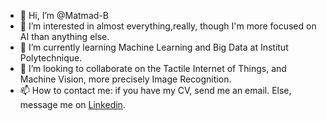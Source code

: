 - 👋 Hi, I’m @Matmad-B
- 👀 I’m interested in almost everything,really, though I'm more focused on AI than anything else.
- 🌱 I’m currently learning Machine Learning and Big Data at Institut Polytechnique.
- 💞️ I’m looking to collaborate on the Tactile Internet of Things, and Machine Vision, more precisely Image Recognition.
- 📫 How to contact me: if you have my CV, send me an email. Else, message me on [Linkedin](https://www.linkedin.com/in/mathilde-bonin-505844229/).

<!---
Matmad-B/Matmad-B is a ✨ special ✨ repository because its `README.md` (this file) appears on your GitHub profile.
You can click the Preview link to take a look at your changes.
--->
